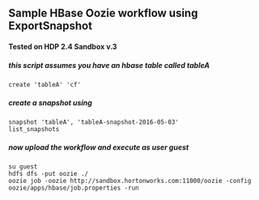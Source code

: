 ## Sample HBase Oozie workflow using ExportSnapshot

#### Tested on HDP 2.4 Sandbox v.3

##### this script assumes you have an hbase table called tableA
```
create 'tableA' 'cf'
```
##### create a snapshot using
```
snapshot 'tableA', 'tableA-snapshot-2016-05-03'
list_snapshots
```
##### now upload the workflow and execute as user guest
```
su guest
hdfs dfs -put oozie ./
oozie job -oozie http://sandbox.hortonworks.com:11000/oozie -config oozie/apps/hbase/job.properties -run
```
